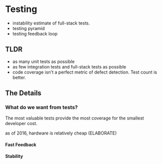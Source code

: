 # Testing

- instability estimate of full-stack tests.
- testing pyramid
- testing feedback loop

## TLDR

- as many unit tests as possible
- as few integration tests and full-stack tests as possible
- code coverage isn't a perfect metric of defect detection. Test count is better.

## The Details

### What do we want from tests?

The most valuable tests provide the most coverage
for the smallest developer cost.

as of 2016, hardware is relatively cheap (ELABORATE)

#### Fast Feedback
#### Stability
